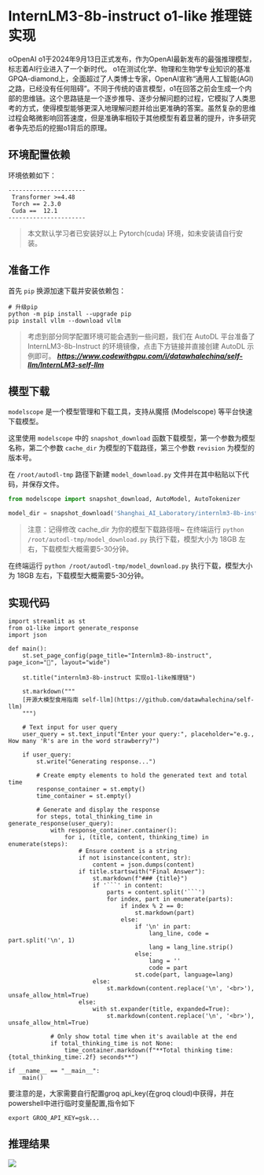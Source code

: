 <h1>InternLM3-8b-instruct o1-like 推理链实现</h1>
oOpenAI o1于2024年9月13日正式发布，作为OpenAI最新发布的最强推理模型，标志着AI行业进入了一个新时代。
o1在测试化学、物理和生物学专业知识的基准GPQA-diamond上，全面超过了人类博士专家，OpenAI宣称“通用人工智能(AGI)之路，已经没有任何阻碍”。不同于传统的语言模型，o1在回答之前会生成一个内部的思维链。这个思路链是一个逐步推导、逐步分解问题的过程，它模拟了人类思考的方式，使得模型能够更深入地理解问题并给出更准确的答案。虽然复杂的思维过程会略微影响回答速度，但是准确率相较于其他模型有着显著的提升，许多研究者争先恐后的挖掘o1背后的原理。


## 环境配置依赖

环境依赖如下：
```
----------------------
 Transformer >=4.48 
 Torch == 2.3.0     
 Cuda ==  12.1      
----------------------
```

 >本文默认学习者已安装好以上 Pytorch(cuda) 环境，如未安装请自行安装。

## 准备工作

首先 `pip` 换源加速下载并安装依赖包：

```shell
# 升级pip
python -m pip install --upgrade pip
pip install vllm --download vllm
```
> 考虑到部分同学配置环境可能会遇到一些问题，我们在 AutoDL 平台准备了 InternLM3-8b-Instruct 的环境镜像，点击下方链接并直接创建 AutoDL 示例即可。
> ***https://www.codewithgpu.com/i/datawhalechina/self-llm/InternLM3-self-llm***

## 模型下载

`modelscope` 是一个模型管理和下载工具，支持从魔搭 (Modelscope) 等平台快速下载模型。

这里使用 `modelscope` 中的 `snapshot_download` 函数下载模型，第一个参数为模型名称，第二个参数 `cache_dir` 为模型的下载路径，第三个参数 `revision` 为模型的版本号。

在 `/root/autodl-tmp` 路径下新建 `model_download.py` 文件并在其中粘贴以下代码，并保存文件。

```python
from modelscope import snapshot_download, AutoModel, AutoTokenizer

model_dir = snapshot_download('Shanghai_AI_Laboratory/internlm3-8b-instruct', cache_dir='./', revision='master')
```

> 注意：记得修改 cache_dir 为你的模型下载路径哦~
在终端运行 `python /root/autodl-tmp/model_download.py` 执行下载，模型大小为 18GB 左右，下载模型大概需要5-30分钟。

在终端运行 `python /root/autodl-tmp/model_download.py` 执行下载，模型大小为 18GB 左右，下载模型大概需要5-30分钟。

## 实现代码

```shell
import streamlit as st
from o1-like import generate_response
import json

def main():
    st.set_page_config(page_title="Internlm3-8b-instruct", page_icon="🧠", layout="wide")
    
    st.title("internlm3-8b-instruct 实现o1-like推理链")
    
    st.markdown("""
    [开源大模型食用指南 self-llm](https://github.com/datawhalechina/self-llm)
    """)
    
    # Text input for user query
    user_query = st.text_input("Enter your query:", placeholder="e.g., How many 'R's are in the word strawberry?")
    
    if user_query:
        st.write("Generating response...")
        
        # Create empty elements to hold the generated text and total time
        response_container = st.empty()
        time_container = st.empty()
        
        # Generate and display the response
        for steps, total_thinking_time in generate_response(user_query):
            with response_container.container():
                for i, (title, content, thinking_time) in enumerate(steps):
                    # Ensure content is a string
                    if not isinstance(content, str):
                        content = json.dumps(content)
                    if title.startswith("Final Answer"):
                        st.markdown(f"### {title}")
                        if '```' in content:
                            parts = content.split('```')
                            for index, part in enumerate(parts):
                                if index % 2 == 0:
                                    st.markdown(part)
                                else:
                                    if '\n' in part:
                                        lang_line, code = part.split('\n', 1)
                                        lang = lang_line.strip()
                                    else:
                                        lang = ''
                                        code = part
                                    st.code(part, language=lang)
                        else:
                            st.markdown(content.replace('\n', '<br>'), unsafe_allow_html=True)
                    else:
                        with st.expander(title, expanded=True):
                            st.markdown(content.replace('\n', '<br>'), unsafe_allow_html=True)
            
            # Only show total time when it's available at the end
            if total_thinking_time is not None:
                time_container.markdown(f"**Total thinking time: {total_thinking_time:.2f} seconds**")

if __name__ == "__main__":
    main()

```
要注意的是，大家需要自行配置groq api_key(在groq cloud)中获得，并在powershell中进行临时变量配置,指令如下
```shell
export GROQ_API_KEY=gsk...
```
## 推理结果

<img src="https://github.com/riannyway/self-llm/blob/Llama3-8b-instruct/models/InternLM3/images/o1-like.png?raw=true" />
